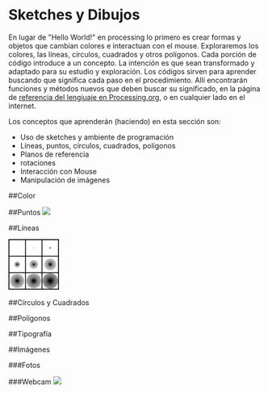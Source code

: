 # Sketches y Dibujos

En lugar de "Hello World!" en processing lo primero  es crear formas y objetos que cambian colores e interactuan con el mouse.  Exploraremos los colores, las líneas, círculos, cuadrados y otros polígonos.  Cada porción de código introduce a un concepto. La intención es que sean transformado y adaptado para su estudio y exploración. Los códigos sirven para aprender buscando que significa cada paso en el procedimiento.  Allí encontrarán funciones y métodos nuevos que deben buscar su significado, en la página de [referencia del lengiuaje en Processing.org](https://processing.org/reference/), o en cualquier lado en el internet.

Los conceptos que aprenderán (haciendo) en esta sección son:

* Uso de sketches y ambiente de programación
* Líneas, puntos, círculos, cuadrados, polígonos
* Planos de referencia
* rotaciones
* Interacción con Mouse
* Manipulación de imágenes 

##Color

##Puntos
<img src="https://github.com/ProcessingTEC/Sketches-y-Dibujos/blob/master/P_S1_Points1/0600.jpg" width="100">

##Líneas

<img src="https://github.com/ProcessingTEC/Formas/blob/master/P_S1_Lines1/IMG_8903.JPG" width="100">

##Círculos y Cuadrados

##Polígonos

##Tipografía

##Imágenes

###Fotos

###Webcam
<img src="https://github.com/ProcessingTEC/Sketches-y-Dibujos/blob/master/P_S1_WebCam1/0014.jpg" width="100">


